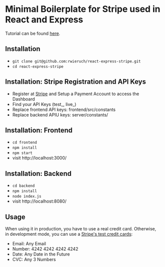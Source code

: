# Minimal Boilerplate for Stripe used in React and Express

Tutorial can be found [here](https://www.robinwieruch.de/react-express-stripe/).

## Installation

* `git clone git@github.com:rwieruch/react-express-stripe.git`
* `cd react-express-stripe`

## Installation: Stripe Registration and API Keys

* Register at [Stripe](https://stripe.com/) and Setup a Payment Account to access the Dashboard
* Find your API Keys (test_, live_)
* Replace frontend API keys: frontend/src/constants
* Replace backend APIU keys: server/constants/

## Installation: Frontend

* `cd frontend`
* `npm install`
* `npm start`
* visit http://localhost:3000/

## Installation: Backend

* `cd backend`
* `npm install`
* `node index.js`
* visit http://localhost:8080/

## Usage

When using it in production, you have to use a real credit card. Otherwise, in development mode, you can use a [Stripe's test credit cards](https://stripe.com/docs/testing#cards):

* Email: Any Email
* Number: 4242 4242 4242 4242
* Date: Any Date in the Future
* CVC: Any 3 Numbers
